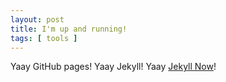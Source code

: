 ```yaml
---
layout: post
title: I'm up and running!
tags: [ tools ]
---
```


Yaay GitHub pages! Yaay Jekyll! Yaay [Jekyll Now](https://github.com/barryclark/jekyll-now)!
